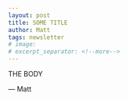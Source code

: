 ```yaml
---
layout: post
title: SOME TITLE
author: Matt
tags: newsletter
# image:
# excerpt_separator: <!--more-->
---
```


THE BODY

&mdash; Matt
